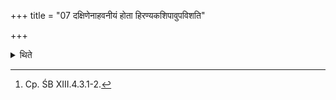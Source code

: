+++
title = "07 दक्षिणेनाहवनीयं होता हिरण्यकशिपावुपविशति"

+++

<details><summary>थिते</summary>

7. To the south of the Āhavanīya-fire the Hotr̥ sits upon a golden cushion in order to narrate the Pāriplava[^1] and Bhauvanyava.  

[^1]: Cp. ŚB XIII.4.3.1-2. 
</details>
